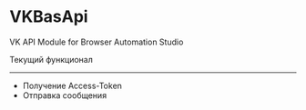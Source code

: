 # VKBasApi
VK API Module for Browser Automation Studio

Текущий функционал
***
* Получение Access-Token
* Отправка сообщения
